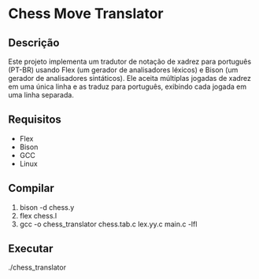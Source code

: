 # Chess Move Translator

## Descrição

Este projeto implementa um tradutor de notação de xadrez para português (PT-BR) usando Flex (um gerador de analisadores léxicos) e Bison (um gerador de analisadores sintáticos). Ele aceita múltiplas jogadas de xadrez em uma única linha e as traduz para português, exibindo cada jogada em uma linha separada.

## Requisitos

- Flex
- Bison
- GCC
- Linux

## Compilar

1. bison -d chess.y
2. flex chess.l
3. gcc -o chess_translator chess.tab.c lex.yy.c main.c -lfl

## Executar

./chess_translator
